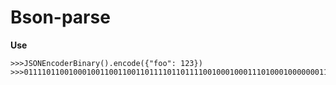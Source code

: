 # Bson-parse

**Use**

    >>>JSONEncoderBinary().encode({"foo": 123})
    >>>011110110010001001100110011011110110111100100010001110100010000000110001001100100011001101111101
